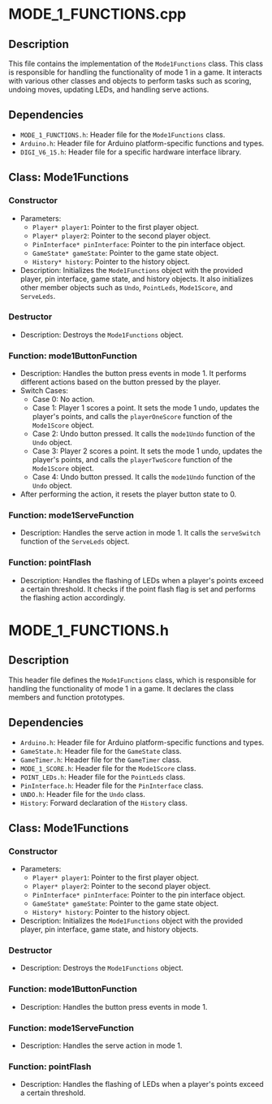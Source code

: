 # MODE_1_FUNCTIONS.cpp

## Description
This file contains the implementation of the `Mode1Functions` class. This class is responsible for handling the functionality of mode 1 in a game. It interacts with various other classes and objects to perform tasks such as scoring, undoing moves, updating LEDs, and handling serve actions.

## Dependencies
- `MODE_1_FUNCTIONS.h`: Header file for the `Mode1Functions` class.
- `Arduino.h`: Header file for Arduino platform-specific functions and types.
- `DIGI_V6_15.h`: Header file for a specific hardware interface library.

## Class: Mode1Functions
### Constructor
- Parameters:
  - `Player* player1`: Pointer to the first player object.
  - `Player* player2`: Pointer to the second player object.
  - `PinInterface* pinInterface`: Pointer to the pin interface object.
  - `GameState* gameState`: Pointer to the game state object.
  - `History* history`: Pointer to the history object.
- Description: Initializes the `Mode1Functions` object with the provided player, pin interface, game state, and history objects. It also initializes other member objects such as `Undo`, `PointLeds`, `Mode1Score`, and `ServeLeds`.

### Destructor
- Description: Destroys the `Mode1Functions` object.

### Function: mode1ButtonFunction
- Description: Handles the button press events in mode 1. It performs different actions based on the button pressed by the player.
- Switch Cases:
  - Case 0: No action.
  - Case 1: Player 1 scores a point. It sets the mode 1 undo, updates the player's points, and calls the `playerOneScore` function of the `Mode1Score` object.
  - Case 2: Undo button pressed. It calls the `mode1Undo` function of the `Undo` object.
  - Case 3: Player 2 scores a point. It sets the mode 1 undo, updates the player's points, and calls the `playerTwoScore` function of the `Mode1Score` object.
  - Case 4: Undo button pressed. It calls the `mode1Undo` function of the `Undo` object.
- After performing the action, it resets the player button state to 0.

### Function: mode1ServeFunction
- Description: Handles the serve action in mode 1. It calls the `serveSwitch` function of the `ServeLeds` object.

### Function: pointFlash
- Description: Handles the flashing of LEDs when a player's points exceed a certain threshold. It checks if the point flash flag is set and performs the flashing action accordingly.

# MODE_1_FUNCTIONS.h

## Description
This header file defines the `Mode1Functions` class, which is responsible for handling the functionality of mode 1 in a game. It declares the class members and function prototypes.

## Dependencies
- `Arduino.h`: Header file for Arduino platform-specific functions and types.
- `GameState.h`: Header file for the `GameState` class.
- `GameTimer.h`: Header file for the `GameTimer` class.
- `MODE_1_SCORE.h`: Header file for the `Mode1Score` class.
- `POINT_LEDs.h`: Header file for the `PointLeds` class.
- `PinInterface.h`: Header file for the `PinInterface` class.
- `UNDO.h`: Header file for the `Undo` class.
- `History`: Forward declaration of the `History` class.

## Class: Mode1Functions
### Constructor
- Parameters:
  - `Player* player1`: Pointer to the first player object.
  - `Player* player2`: Pointer to the second player object.
  - `PinInterface* pinInterface`: Pointer to the pin interface object.
  - `GameState* gameState`: Pointer to the game state object.
  - `History* history`: Pointer to the history object.
- Description: Initializes the `Mode1Functions` object with the provided player, pin interface, game state, and history objects.

### Destructor
- Description: Destroys the `Mode1Functions` object.

### Function: mode1ButtonFunction
- Description: Handles the button press events in mode 1.

### Function: mode1ServeFunction
- Description: Handles the serve action in mode 1.

### Function: pointFlash
- Description: Handles the flashing of LEDs when a player's points exceed a certain threshold.